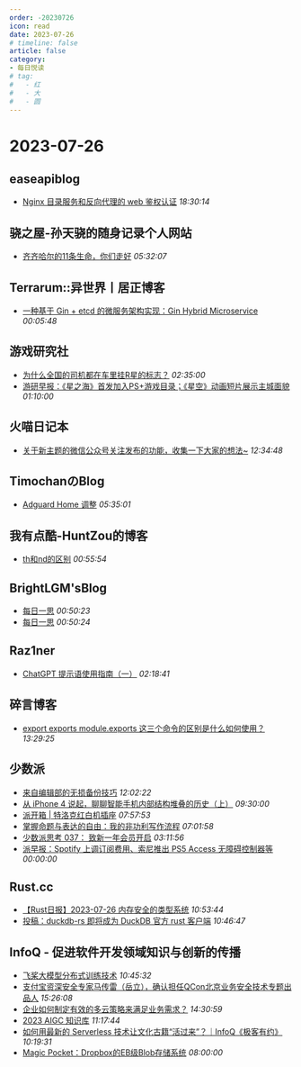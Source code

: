 ```yaml
---
order: -20230726
icon: read
date: 2023-07-26
# timeline: false
article: false
category:
- 每日悦读
# tag:
#   - 红
#   - 大
#   - 圆
---
```


# 2023-07-26 
## easeapiblog<span></span>
* [Nginx 目录服务和反向代理的 web 鉴权认证](https://kanchuan.com/blog/190-nginx-auth.html) *18:30:14* 
## 骁之屋-孙天骁的随身记录个人网站<span></span>
* [齐齐哈尔的11条生命，你们走好](https://www.ybusad.com/a/57531A9DB8.htm) *05:32:07* 
## Terrarum::异世界丨居正博客<span></span>
* [一种基于 Gin + etcd 的微服务架构实现：Gin Hybrid Microservice](https://blog.skyju.cc/post/gin-hybrid-microservice/) *00:05:48* 
## 游戏研究社<span></span>
* [为什么全国的司机都在车里挂R星的标志？](https://www.yystv.cn/p/11006) *02:35:00* 
* [游研早报：《星之海》首发加入PS+游戏目录；《星空》动画短片展示主城面貌](https://www.yystv.cn/p/11005) *01:10:00* 
## 火喵日记本<span></span>
* [关于新主题的微信公众号关注发布的功能，收集一下大家的想法~](https://www.mmbkz.cn/5c04f75.html) *12:34:48* 
## TimochanのBlog<span></span>
* [Adguard Home 调整](https://www.timochan.cn/posts/any_pen/adguard_home_for_setting) *05:35:01* 
## 我有点酷-HuntZou的博客<span></span>
* [th和nd的区别](https://blog.woyou.cool/posts/6002/) *00:55:54* 
## BrightLGM'sBlog<span></span>
* [每日一思](http://brightliao.com/2023/07/24/daily-thought/) *00:50:23* 
* [每日一思](http://brightliao.com/2023/07/24/daily-thoughts/) *00:50:24* 
## Raz1ner<span></span>
* [ChatGPT 提示语使用指南（一）](https://dev-coco.github.io/post/ChatGPT-Prompt-Guide-2/) *02:18:41* 
## 碎言博客<span></span>
* [export exports module.exports 这三个命令的区别是什么如何使用？](https://suiyan.cc/2023/20230726132925.html) *13:29:25* 
## 少数派<span></span>
* [来自编辑部的无损备份技巧](https://sspai.com/prime/story/zhuanglesha-230726) *12:02:22* 
* [从 iPhone 4 说起，聊聊智能手机内部结构堆叠的历史（上）](https://sspai.com/post/80066) *09:30:00* 
* [派开箱 | 特洛克红白机插座](https://sspai.com/post/81048) *07:57:53* 
* [掌握命题与表达的自由：我的非功利写作流程](https://sspai.com/post/81277) *07:01:58* 
* [少数派思考 037： 致新一年会员开启](https://sspai.com/post/81457) *03:11:56* 
* [派早报：Spotify 上调订阅费用、索尼推出 PS5 Access 无障碍控制器等](https://sspai.com/post/81474) *00:00:00* 
## Rust.cc<span></span>
* [【Rust日报】2023-07-26 内存安全的类型系统](https://rustcc.cn/article?id=94b21a0e-f524-461f-bc13-7a3bc78b6d81) *10:53:44* 
* [投稿：duckdb-rs 即将成为 DuckDB 官方 rust 客户端](https://rustcc.cn/article?id=1c561bff-0a31-42bf-900f-8edf165e254a) *10:46:47* 
## InfoQ - 促进软件开发领域知识与创新的传播<span></span>
* [飞桨大模型分布式训练技术](https://xie.infoq.cn/article/1ab7515dafab97c7223c88272?utm_source=rss&utm_medium=article) *10:45:32* 
* [支付宝资深安全专家马传雷（岳立），确认担任QCon北京业务安全技术专题出品人](https://www.infoq.cn/article/kShAZz2m7mUdLANziUi3?utm_source=rss&utm_medium=article) *15:26:08* 
* [企业如何制定有效的多云策略来满足业务需求？](https://www.infoq.cn/article/qY1fhgRyzNzVVsbwLs0O?utm_source=rss&utm_medium=article) *14:30:59* 
* [2023 AIGC 知识库](https://www.infoq.cn/article/lW6C5d03cFo9K5bAeUGy?utm_source=rss&utm_medium=article) *11:17:44* 
* [如何用最新的 Serverless 技术让文化古籍“活过来”？｜InfoQ《极客有约》](https://www.infoq.cn/video/x12MiigtFFFAgRpt18yq?utm_source=rss&utm_medium=article) *10:19:31* 
* [Magic Pocket：Dropbox的EB级Blob存储系统](https://www.infoq.cn/article/SWRM4CuXmNHCTLbh27bU?utm_source=rss&utm_medium=article) *08:00:00* 
